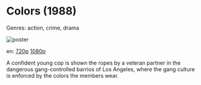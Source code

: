 # Colors (1988)

Genres: action, crime, drama

![poster](http://image.tmdb.org/t/p/w500/hMmgtGOBxeYcObO0eHedztXhZBb.jpg)

en:
  [720p](magnet:?xt=urn:btih:D83D9AB9FEEE1B849079AF5B480A65C76E4948AD&tr=udp://glotorrents.pw:6969/announce&tr=udp://tracker.opentrackr.org:1337/announce&tr=udp://torrent.gresille.org:80/announce&tr=udp://tracker.openbittorrent.com:80&tr=udp://tracker.coppersurfer.tk:6969&tr=udp://tracker.leechers-paradise.org:6969&tr=udp://p4p.arenabg.ch:1337&tr=udp://tracker.internetwarriors.net:1337)
  [1080p](magnet:?xt=urn:btih:FA175BE0C5DED96AC736293A14D4C5983F6DAA35&tr=udp://glotorrents.pw:6969/announce&tr=udp://tracker.opentrackr.org:1337/announce&tr=udp://torrent.gresille.org:80/announce&tr=udp://tracker.openbittorrent.com:80&tr=udp://tracker.coppersurfer.tk:6969&tr=udp://tracker.leechers-paradise.org:6969&tr=udp://p4p.arenabg.ch:1337&tr=udp://tracker.internetwarriors.net:1337)
  


A confident young cop is shown the ropes by a veteran partner in the dangerous gang-controlled barrios of Los Angeles, where the gang culture is enforced by the colors the members wear.